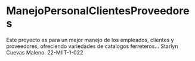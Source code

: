 # ManejoPersonalClientesProveedores
Este proyecto es para un mejor manejo de los empleados, clientes y proveedores, ofreciendo variedades de catalogos ferreteros... Starlyn Cuevas Maleno.   22-MIIT-1-022
